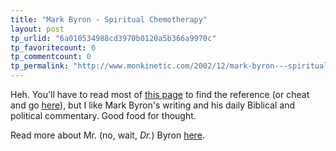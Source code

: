 ```yaml
---
title: "Mark Byron - Spiritual Chemotherapy"
layout: post
tp_urlid: "6a010534988cd3970b0120a5b366a9970c"
tp_favoritecount: 0
tp_commentcount: 0
tp_permalink: "http://www.monkinetic.com/2002/12/mark-byron---spiritual-chemotherapy.html"
---
```

Heh. You&#39;ll have to read most of <a href="http://markbyron.blogspot.com/">this page</a> to find the reference (or cheat and go <a href="http://markbyron.blogspot.com/2002_12_01_markbyron_archive.html#85637749">here</a>), but I like Mark Byron&#39;s writing and his daily Biblical and political commentary. Good food for thought.

Read more about Mr. (no, wait, <i>Dr.</i>) Byron <a href="http://members.christhost.com/markbyron/Byronbio.html">here</a>.
